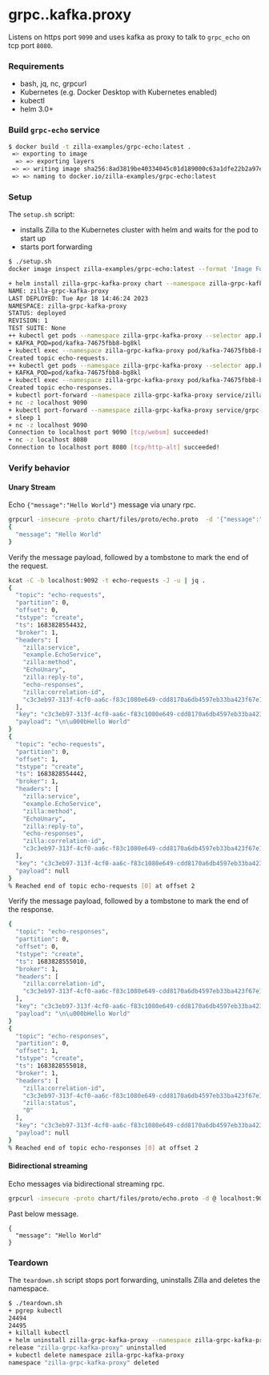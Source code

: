 # grpc..kafka.proxy

Listens on https port `9090` and uses kafka as proxy to talk to `grpc_echo` on tcp port `8080`.

### Requirements

- bash, jq, nc, grpcurl
- Kubernetes (e.g. Docker Desktop with Kubernetes enabled)
- kubectl
- helm 3.0+

### Build `grpc-echo` service

```bash
$ docker build -t zilla-examples/grpc-echo:latest .
 => exporting to image
  => => exporting layers
 => => writing image sha256:8ad3819be40334045c01d189000c63a1dfe22b2a97ef376d0c6e56616de132c7 
 => => naming to docker.io/zilla-examples/grpc-echo:latest
```

### Setup

The `setup.sh` script:
- installs Zilla to the Kubernetes cluster with helm and waits for the pod to start up
- starts port forwarding

```bash
$ ./setup.sh
docker image inspect zilla-examples/grpc-echo:latest --format 'Image Found {{.RepoTags}}'

+ helm install zilla-grpc-kafka-proxy chart --namespace zilla-grpc-kafka-proxy --create-namespace --wait --timeout 3m
NAME: zilla-grpc-kafka-proxy
LAST DEPLOYED: Tue Apr 18 14:46:24 2023
NAMESPACE: zilla-grpc-kafka-proxy
STATUS: deployed
REVISION: 1
TEST SUITE: None
++ kubectl get pods --namespace zilla-grpc-kafka-proxy --selector app.kubernetes.io/instance=kafka -o name
+ KAFKA_POD=pod/kafka-74675fbb8-bg8kl
+ kubectl exec --namespace zilla-grpc-kafka-proxy pod/kafka-74675fbb8-bg8kl -- /opt/bitnami/kafka/bin/kafka-topics.sh --bootstrap-server localhost:9092 --create --topic echo-requests --if-not-exists
Created topic echo-requests.
++ kubectl get pods --namespace zilla-grpc-kafka-proxy --selector app.kubernetes.io/instance=kafka -o name
+ KAFKA_POD=pod/kafka-74675fbb8-bg8kl
+ kubectl exec --namespace zilla-grpc-kafka-proxy pod/kafka-74675fbb8-bg8kl -- /opt/bitnami/kafka/bin/kafka-topics.sh --bootstrap-server localhost:9092 --create --topic echo-responses --if-not-exists
Created topic echo-responses.
+ kubectl port-forward --namespace zilla-grpc-kafka-proxy service/zilla 9090
+ nc -z localhost 9090
+ kubectl port-forward --namespace zilla-grpc-kafka-proxy service/grpc-echo 8080
+ sleep 1
+ nc -z localhost 9090
Connection to localhost port 9090 [tcp/websm] succeeded!
+ nc -z localhost 8080
Connection to localhost port 8080 [tcp/http-alt] succeeded!
```

### Verify behavior

#### Unary Stream

Echo `{"message":"Hello World"}` message via unary rpc.

```bash
grpcurl -insecure -proto chart/files/proto/echo.proto  -d '{"message":"Hello World"}' localhost:9090 example.EchoService.EchoUnary
{
  "message": "Hello World"
}
```

Verify the message payload, followed by a tombstone to mark the end of the request.

```bash
kcat -C -b localhost:9092 -t echo-requests -J -u | jq .
{
  "topic": "echo-requests",
  "partition": 0,
  "offset": 0,
  "tstype": "create",
  "ts": 1683828554432,
  "broker": 1,
  "headers": [
    "zilla:service",
    "example.EchoService",
    "zilla:method",
    "EchoUnary",
    "zilla:reply-to",
    "echo-responses",
    "zilla:correlation-id",
    "c3c3eb97-313f-4cf0-aa6c-f83c1080e649-cdd8170a6db4597eb33ba423f67e19e2"
  ],
  "key": "c3c3eb97-313f-4cf0-aa6c-f83c1080e649-cdd8170a6db4597eb33ba423f67e19e2",
  "payload": "\n\u000bHello World"
}
{
  "topic": "echo-requests",
  "partition": 0,
  "offset": 1,
  "tstype": "create",
  "ts": 1683828554442,
  "broker": 1,
  "headers": [
    "zilla:service",
    "example.EchoService",
    "zilla:method",
    "EchoUnary",
    "zilla:reply-to",
    "echo-responses",
    "zilla:correlation-id",
    "c3c3eb97-313f-4cf0-aa6c-f83c1080e649-cdd8170a6db4597eb33ba423f67e19e2"
  ],
  "key": "c3c3eb97-313f-4cf0-aa6c-f83c1080e649-cdd8170a6db4597eb33ba423f67e19e2",
  "payload": null
}
% Reached end of topic echo-requests [0] at offset 2
```

Verify the message payload, followed by a tombstone to mark the end of the response.

```bash
{
  "topic": "echo-responses",
  "partition": 0,
  "offset": 0,
  "tstype": "create",
  "ts": 1683828555010,
  "broker": 1,
  "headers": [
    "zilla:correlation-id",
    "c3c3eb97-313f-4cf0-aa6c-f83c1080e649-cdd8170a6db4597eb33ba423f67e19e2"
  ],
  "key": "c3c3eb97-313f-4cf0-aa6c-f83c1080e649-cdd8170a6db4597eb33ba423f67e19e2",
  "payload": "\n\u000bHello World"
}
{
  "topic": "echo-responses",
  "partition": 0,
  "offset": 1,
  "tstype": "create",
  "ts": 1683828555018,
  "broker": 1,
  "headers": [
    "zilla:correlation-id",
    "c3c3eb97-313f-4cf0-aa6c-f83c1080e649-cdd8170a6db4597eb33ba423f67e19e2",
    "zilla:status",
    "0"
  ],
  "key": "c3c3eb97-313f-4cf0-aa6c-f83c1080e649-cdd8170a6db4597eb33ba423f67e19e2",
  "payload": null
}
% Reached end of topic echo-responses [0] at offset 2
```

#### Bidirectional streaming 

Echo messages via bidirectional streaming rpc.

```bash
grpcurl -insecure -proto chart/files/proto/echo.proto -d @ localhost:9090 example.EchoService.EchoBidiStream
```

Past below message.

```
{
  "message": "Hello World"
}
```

### Teardown

The `teardown.sh` script stops port forwarding, uninstalls Zilla and deletes the namespace.

```bash
$ ./teardown.sh
+ pgrep kubectl
24494
24495
+ killall kubectl
+ helm uninstall zilla-grpc-kafka-proxy --namespace zilla-grpc-kafka-proxy
release "zilla-grpc-kafka-proxy" uninstalled
+ kubectl delete namespace zilla-grpc-kafka-proxy
namespace "zilla-grpc-kafka-proxy" deleted
```
